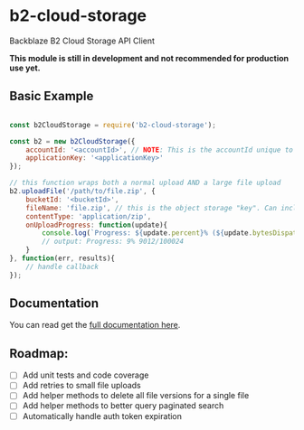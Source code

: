 # b2-cloud-storage
Backblaze B2 Cloud Storage API Client

**This module is still in development and not recommended for production use yet.**

## Basic Example

```javascript

const b2CloudStorage = require('b2-cloud-storage');

const b2 = new b2CloudStorage({
	accountId: '<accountId>', // NOTE: This is the accountId unique to the key
	applicationKey: '<applicationKey>'
});

// this function wraps both a normal upload AND a large file upload
b2.uploadFile('/path/to/file.zip', {
	bucketId: '<bucketId>',
	fileName: 'file.zip', // this is the object storage "key". Can include a full path
	contentType: 'application/zip',
	onUploadProgress: function(update){
		console.log(`Progress: ${update.percent}% (${update.bytesDispatched}/${update.bytesTotal}`);
		// output: Progress: 9% 9012/100024
	}
}, function(err, results){
	// handle callback
});
```


## Documentation
You can read get the [full documentation here](docs.md).

## Roadmap:
 - [ ] Add unit tests and code coverage
 - [ ] Add retries to small file uploads
 - [ ] Add helper methods to delete all file versions for a single file
 - [ ] Add helper methods to better query paginated search
 - [ ] Automatically handle auth token expiration
